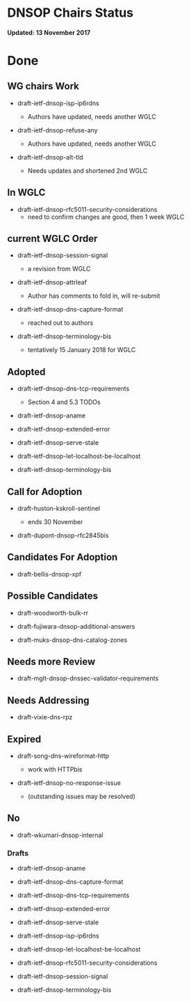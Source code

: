 # DNSOP Chairs Status
#### Updated: 13 November 2017

# Done

## WG chairs Work

* draft-ietf-dnsop-isp-ip6rdns
    - Authors have updated, needs another WGLC

* draft-ietf-dnsop-refuse-any
    - Authors have updated, needs another WGLC

* draft-ietf-dnsop-alt-tld
    - Needs updates and shortened 2nd WGLC

## In WGLC

* draft-ietf-dnsop-rfc5011-security-considerations
    - need to confirm changes are good, then 1 week WGLC

## current WGLC Order

* draft-ietf-dnsop-session-signal
    - a revision from WGLC

* draft-ietf-dnsop-attrleaf
    - Author has comments to fold in, will re-submit

* draft-ietf-dnsop-dns-capture-format
    - reached out to authors

* draft-ietf-dnsop-terminology-bis
    - tentatively 15 January 2018 for WGLC

## Adopted

* draft-ietf-dnsop-dns-tcp-requirements
    - Section 4 and 5.3 TODOs

* draft-ietf-dnsop-aname

* draft-ietf-dnsop-extended-error

* draft-ietf-dnsop-serve-stale

* draft-ietf-dnsop-let-localhost-be-localhost

* draft-ietf-dnsop-terminology-bis

## Call for Adoption

* draft-huston-kskroll-sentinel
    - ends 30 November

* draft-dupont-dnsop-rfc2845bis

## Candidates For Adoption

* draft-bellis-dnsop-xpf

## Possible Candidates

* draft-woodworth-bulk-rr

* draft-fujiwara-dnsop-additional-answers

* draft-muks-dnsop-dns-catalog-zones

## Needs more Review

* draft-mglt-dnsop-dnssec-validator-requirements

## Needs Addressing

* draft-vixie-dns-rpz

## Expired

* draft-song-dns-wireformat-http
    - work with HTTPbis

* draft-ietf-dnsop-no-response-issue
    - (outstanding issues may be resolved)

## No

* draft-wkumari-dnsop-internal

### Drafts

* draft-ietf-dnsop-aname

* draft-ietf-dnsop-dns-capture-format

* draft-ietf-dnsop-dns-tcp-requirements

* draft-ietf-dnsop-extended-error

* draft-ietf-dnsop-serve-stale

* draft-ietf-dnsop-isp-ip6rdns

* draft-ietf-dnsop-let-localhost-be-localhost

* draft-ietf-dnsop-rfc5011-security-considerations

* draft-ietf-dnsop-session-signal

* draft-ietf-dnsop-terminology-bis

